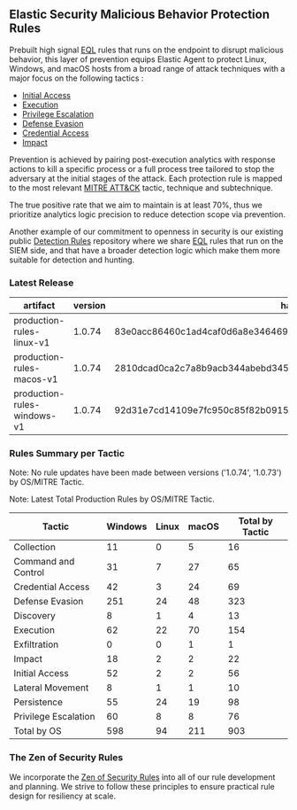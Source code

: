 ## Elastic Security Malicious Behavior Protection Rules

Prebuilt high signal [EQL](https://www.elastic.co/guide/en/elasticsearch/reference/current/eql.html) rules that runs on the endpoint to disrupt malicious behavior, this layer of prevention equips Elastic Agent to protect Linux, Windows, and macOS hosts from a broad range of attack techniques with a major focus on the following tactics :

- [Initial Access](https://attack.mitre.org/tactics/TA0001/)
- [Execution](https://attack.mitre.org/tactics/TA0002/)
- [Privilege Escalation](https://attack.mitre.org/tactics/TA0004/)
- [Defense Evasion](https://attack.mitre.org/tactics/TA0005/)
- [Credential Access](https://attack.mitre.org/tactics/TA0006/)
- [Impact](https://attack.mitre.org/tactics/TA0040/)

Prevention is achieved by pairing post-execution analytics with response actions to kill a specific process or a full process tree tailored to stop the adversary at the initial stages of the attack. Each protection rule is mapped to the most relevant [MITRE ATT&CK](https://attack.mitre.org/) tactic,  technique and subtechnique.

The true positive rate that we aim to maintain is at least 70%, thus we prioritize analytics logic precision to reduce detection scope via prevention.

Another example of our commitment to openness in security is our existing public [Detection Rules](https://github.com/elastic/detection-rules) repository where we share [EQL](https://www.elastic.co/guide/en/elasticsearch/reference/current/eql.html) rules that run on the SIEM side, and that have a broader detection logic which make them more suitable for detection and hunting.


### Latest Release

| artifact             | version        | hash            |
| -------------------- | -------------- | --------------- |
| production-rules-linux-v1 | 1.0.74 | 83e0acc86460c1ad4caf0d6a8e346469b2c89bd090eb6ae019c5afbebe7e8bce |
| production-rules-macos-v1 | 1.0.74 | 2810dcad0ca2c7a8b9acb344abebd345e3f0a97e573a3c8494eb0912ef19d59c |
| production-rules-windows-v1 | 1.0.74 | 92d31e7cd14109e7fc950c85f82b09156374924287c12d1754c8a9b3223a9e23 |

### Rules Summary per Tactic

Note: No rule updates have been made between versions ('1.0.74', '1.0.73') by OS/MITRE Tactic.

Note: Latest Total Production Rules by OS/MITRE Tactic.

| Tactic               |   Windows |   Linux |   macOS |   Total by Tactic |
|----------------------|-----------|---------|---------|-------------------|
| Collection           |        11 |       0 |       5 |                16 |
| Command and Control  |        31 |       7 |      27 |                65 |
| Credential Access    |        42 |       3 |      24 |                69 |
| Defense Evasion      |       251 |      24 |      48 |               323 |
| Discovery            |         8 |       1 |       4 |                13 |
| Execution            |        62 |      22 |      70 |               154 |
| Exfiltration         |         0 |       0 |       1 |                 1 |
| Impact               |        18 |       2 |       2 |                22 |
| Initial Access       |        52 |       2 |       2 |                56 |
| Lateral Movement     |         8 |       1 |       1 |                10 |
| Persistence          |        55 |      24 |      19 |                98 |
| Privilege Escalation |        60 |       8 |       8 |                76 |
| Total by OS          |       598 |      94 |     211 |               903 |



### The Zen of Security Rules

We incorporate the [Zen of Security Rules](https://zenofsecurity.io/rules) into all of our rule development and planning. We strive to follow these principles to ensure practical rule design for resiliency at scale. 

